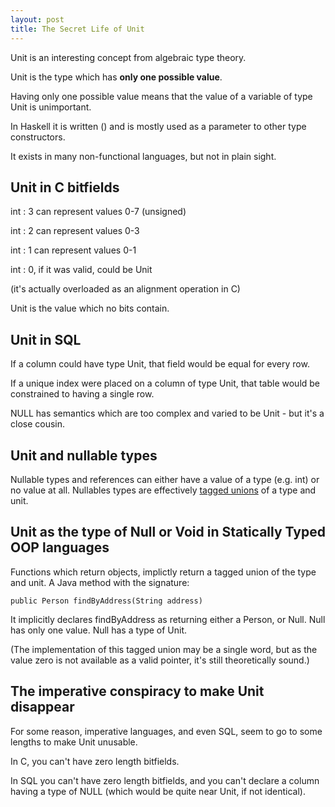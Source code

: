 ```yaml
---
layout: post
title: The Secret Life of Unit
---
```


Unit is an interesting concept from algebraic type theory.  

Unit is the type which has **only one possible value**.  

Having only one possible value means that the value of a variable of type Unit is unimportant.

In Haskell it is written () and is mostly used as a parameter to other type constructors.

It exists in many non-functional languages, but not in plain sight.

Unit in C bitfields
-------------------
int <fieldname> : 3 can represent values 0-7 (unsigned)

int <fieldname> : 2 can represent values 0-3

int <fieldname> : 1 can represent values 0-1

int <fieldname> : 0, if it was valid, could be Unit 

(it's actually overloaded as an alignment operation in C)

Unit is the value which no bits contain.

Unit in SQL
-----------
If a column could have type Unit, that field would be equal for every row.

If a unique index were placed on a column of type Unit, that table would be constrained to having a single row.

NULL has semantics which are too complex and varied to be Unit - but it's a close cousin.

Unit and nullable types
-----------------------
Nullable types and references can either have a value of a type (e.g. int) or no value at all.  Nullables types are effectively <a href="http://en.wikipedia.org/wiki/Tagged_union">tagged unions</a> of a type and unit. 

Unit as the type of Null or Void in Statically Typed OOP languages
------------------------------------------------------------------
Functions which return objects, implictly return a tagged union of the type and unit.  A Java method with the signature:

    public Person findByAddress(String address)

It implicitly declares findByAddress as returning either a Person, or Null.  Null has only one value.  Null has a type of Unit.

(The implementation of this tagged union may be a single word, but as the value zero is not available as a valid pointer, it's still theoretically sound.)

The imperative conspiracy to make Unit disappear
------------------------------------------------
For some reason, imperative languages, and even SQL, seem to go to some lengths to make Unit unusable.

In C, you can't have zero length bitfields.

In SQL you can't have zero length bitfields, and you can't declare a column having a type of NULL (which would be quite near Unit, if not identical).

